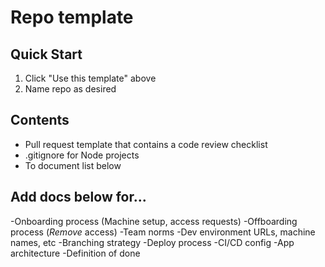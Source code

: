 # Repo template

## Quick Start

1. Click "Use this template" above
1. Name repo as desired

## Contents

- Pull request template that contains a code review checklist
- .gitignore for Node projects
- To document list below

## Add docs below for...
-Onboarding process (Machine setup, access requests)
-Offboarding process (*Remove* access)
-Team norms
-Dev environment URLs, machine names, etc
-Branching strategy
-Deploy process
-CI/CD config
-App architecture
-Definition of done
